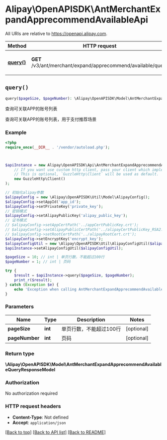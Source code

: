 # Alipay\OpenAPISDK\AntMerchantExpandApprecommendAvailableApi

All URIs are relative to https://openapi.alipay.com.

Method | HTTP request | Description
------------- | ------------- | -------------
[**query()**](AntMerchantExpandApprecommendAvailableApi.md#query) | **GET** /v3/ant/merchant/expand/apprecommend/available/query | 查询可关联APP的账号列表


## `query()`

```php
query($pageSize, $pageNumber): \Alipay\OpenAPISDK\Model\AntMerchantExpandApprecommendAvailableQueryResponseModel
```

查询可关联APP的账号列表

查询可关联APP的账号列表，用于支付推荐场景

### Example

```php
<?php
require_once(__DIR__ . '/vendor/autoload.php');



$apiInstance = new Alipay\OpenAPISDK\Api\AntMerchantExpandApprecommendAvailableApi(
    // If you want use custom http client, pass your client which implements `GuzzleHttp\ClientInterface`.
    // This is optional, `GuzzleHttp\Client` will be used as default.
    new GuzzleHttp\Client()
);

// 初始化alipay参数
$alipayConfig = new \Alipay\OpenAPISDK\Util\Model\AlipayConfig();
$alipayConfig->setAppId('app_id');
$alipayConfig->setPrivateKey('private_key');
// 密钥模式
$alipayConfig->setAlipayPublicKey('alipay_public_key');
// 证书模式
// $alipayConfig->setAppCertPath('../appCertPublicKey.crt');
// $alipayConfig->setAlipayPublicCertPath('../alipayCertPublicKey_RSA2.crt');
// $alipayConfig->setRootCertPath('../alipayRootCert.crt');
$alipayConfig->setEncryptKey('encrypt_key');
$alipayConfigUtil = new \Alipay\OpenAPISDK\Util\AlipayConfigUtil($alipayConfig);
$apiInstance->setAlipayConfigUtil($alipayConfigUtil);

$pageSize = 10; // int | 单页行数，不能超过100行
$pageNumber = 1; // int | 页码

try {
    $result = $apiInstance->query($pageSize, $pageNumber);
    print_r($result);
} catch (Exception $e) {
    echo 'Exception when calling AntMerchantExpandApprecommendAvailableApi->query: ', $e->getMessage(), PHP_EOL;
}
```

### Parameters

Name | Type | Description  | Notes
------------- | ------------- | ------------- | -------------
 **pageSize** | **int**| 单页行数，不能超过100行 | [optional]
 **pageNumber** | **int**| 页码 | [optional]

### Return type

**\Alipay\OpenAPISDK\Model\AntMerchantExpandApprecommendAvailableQueryResponseModel**

### Authorization

No authorization required

### HTTP request headers

- **Content-Type**: Not defined
- **Accept**: `application/json`

[[Back to top]](#) [[Back to API list]](../../README.md#api-endpoints)
[[Back to README]](../../README.md)
